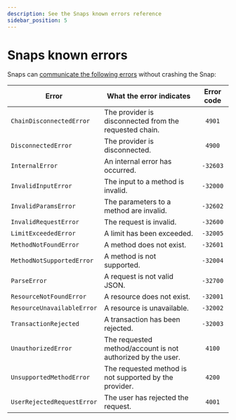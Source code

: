 ```yaml
---
description: See the Snaps known errors reference
sidebar_position: 5
---
```


# Snaps known errors

Snaps can [communicate the following errors](../how-to/communicate-errors.md) without crashing the Snap:

| Error                      | What the error indicates                                    | Error code |
|----------------------------|-------------------------------------------------------------|:----------:|
| `ChainDisconnectedError`   | The provider is disconnected from the requested chain.      |   `4901`   |
| `DisconnectedError`        | The provider is disconnected.                               |   `4900`   |
| `InternalError`            | An internal error has occurred.                             |  `-32603`  |
| `InvalidInputError`        | The input to a method is invalid.                           |  `-32000`  |
| `InvalidParamsError`       | The parameters to a method are invalid.                     |  `-32602`  |
| `InvalidRequestError`      | The request is invalid.                                     |  `-32600`  |
| `LimitExceededError`       | A limit has been exceeded.                                  |  `-32005`  |
| `MethodNotFoundError`      | A method does not exist.                                    |  `-32601`  |
| `MethodNotSupportedError`  | A method is not supported.                                  |  `-32004`  |
| `ParseError`               | A request is not valid JSON.                                |  `-32700`  |
| `ResourceNotFoundError`    | A resource does not exist.                                  |  `-32001`  |
| `ResourceUnavailableError` | A resource is unavailable.                                  |  `-32002`  |
| `TransactionRejected`      | A transaction has been rejected.                            |  `-32003`  |
| `UnauthorizedError`        | The requested method/account is not authorized by the user. |   `4100`   |
| `UnsupportedMethodError`   | The requested method is not supported by the provider.      |   `4200`   |
| `UserRejectedRequestError` | The user has rejected the request.                          |   `4001`   |
